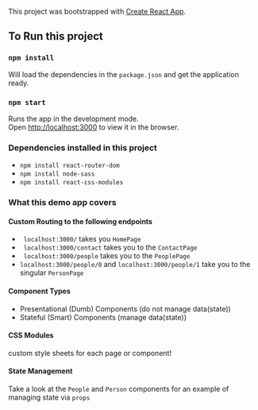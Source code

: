 This project was bootstrapped with [Create React App](https://github.com/facebook/create-react-app).

## To Run this project

### `npm install`

Will load the dependencies in the `package.json` and get the application ready.

### `npm start`

Runs the app in the development mode.<br />
Open [http://localhost:3000](http://localhost:3000) to view it in the browser.

### Dependencies installed in this project
- `npm install react-router-dom`
- `npm install node-sass`
- `npm install react-css-modules`

### What this demo app covers

#### Custom Routing to the following endpoints
- ` localhost:3000/` takes you `HomePage`
- ` localhost:3000/contact` takes you to the `ContactPage`
- ` localhost:3000/people` takes you to the `PeoplePage`
- `localhost:3000/people/0` and `localhost:3000/people/1` take you to the singular `PersonPage` 

#### Component Types
- Presentational (Dumb) Components (do not manage data(state))
- Stateful (Smart) Components (manage data(state))

#### CSS Modules
custom style sheets for each page or component! 

#### State Management
Take a look at the `People` and `Person` components for an example of managing state via `props` 

